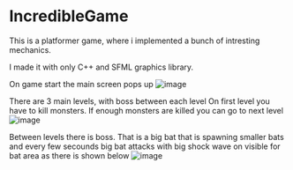 # IncredibleGame
This is a platformer game, where i implemented a bunch of intresting mechanics.

I made it with only C++ and SFML graphics library.

On game start the main screen pops up
![image](https://user-images.githubusercontent.com/76881722/228047873-e9058a1b-23b2-4381-b185-1c03655a4589.png)

There are 3 main levels, with boss between each level
On first level you have to kill monsters. If enough monsters are killed you can go to next level
![image](https://user-images.githubusercontent.com/76881722/228292301-657cd4e1-cfbf-4e48-a58a-18ecfc8fc4e7.png)

Between levels there is boss. That is a big bat that is spawning smaller bats and every few secounds big bat attacks with big shock wave on visible for bat area as there is shown below
![image](https://user-images.githubusercontent.com/76881722/228292955-2ea3de86-3192-4f0e-b0cf-1c1cca40016e.png)


